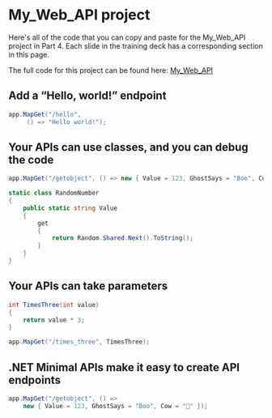 # My_Web_API project

Here's all of the code that you can copy and paste for the My_Web_API project in Part 4. Each slide in the training deck has a corresponding section in this page.

The full code for this project can be found here: [My_Web_API](https://github.com/andrewstellman/blazor-training/tree/main/Code/My_Web_API)

## Add a “Hello, world!” endpoint

```c#
app.MapGet("/hello",
     () => "Hello world!");
```

## Your APIs can use classes, and you can debug the code

```c#
app.MapGet("/getobject", () => new { Value = 123, GhostSays = "Boo", Cow = "🐄" });
```

```c#
static class RandomNumber
{
    public static string Value
    {
        get
        {
            return Random.Shared.Next().ToString();
        }
    }
}
```

## Your APIs can take parameters

```c#
int TimesThree(int value)
{
    return value * 3;
}

app.MapGet("/times_three", TimesThree);
```

## .NET Minimal APIs make it easy to create API endpoints

```c#
app.MapGet("/getobject", () =>
    new { Value = 123, GhostSays = "Boo", Cow = "🐄" });
```
